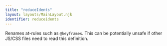 ```yaml
---
title: "reduceIdents"
layout: layouts/MainLayout.njk
identifier: reduceidents
---
```


<!-- This file was automatically generated. -->


Renames at-rules such as `@keyframes`. This can be potentially unsafe if other
JS/CSS files need to read this definition.
